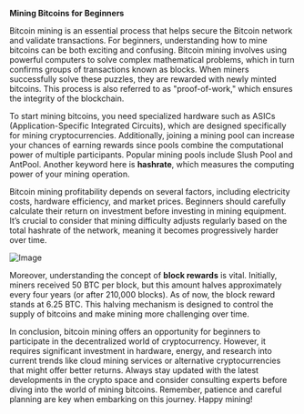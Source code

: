 **Mining Bitcoins for Beginners**

Bitcoin mining is an essential process that helps secure the Bitcoin network and validate transactions. For beginners, understanding how to mine bitcoins can be both exciting and confusing. Bitcoin mining involves using powerful computers to solve complex mathematical problems, which in turn confirms groups of transactions known as blocks. When miners successfully solve these puzzles, they are rewarded with newly minted bitcoins. This process is also referred to as "proof-of-work," which ensures the integrity of the blockchain.

To start mining bitcoins, you need specialized hardware such as ASICs (Application-Specific Integrated Circuits), which are designed specifically for mining cryptocurrencies. Additionally, joining a mining pool can increase your chances of earning rewards since pools combine the computational power of multiple participants. Popular mining pools include Slush Pool and AntPool. Another keyword here is **hashrate**, which measures the computing power of your mining operation.

Bitcoin mining profitability depends on several factors, including electricity costs, hardware efficiency, and market prices. Beginners should carefully calculate their return on investment before investing in mining equipment. It’s crucial to consider that mining difficulty adjusts regularly based on the total hashrate of the network, meaning it becomes progressively harder over time.

![Image](https://github.com/user-attachments/assets/057c907c-805e-4310-a052-f5031067f3de)

Moreover, understanding the concept of **block rewards** is vital. Initially, miners received 50 BTC per block, but this amount halves approximately every four years (or after 210,000 blocks). As of now, the block reward stands at 6.25 BTC. This halving mechanism is designed to control the supply of bitcoins and make mining more challenging over time.

In conclusion, bitcoin mining offers an opportunity for beginners to participate in the decentralized world of cryptocurrency. However, it requires significant investment in hardware, energy, and research into current trends like cloud mining services or alternative cryptocurrencies that might offer better returns. Always stay updated with the latest developments in the crypto space and consider consulting experts before diving into the world of mining bitcoins. Remember, patience and careful planning are key when embarking on this journey. Happy mining!